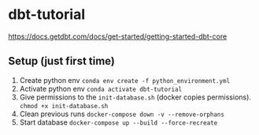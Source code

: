 # dbt-tutorial
https://docs.getdbt.com/docs/get-started/getting-started-dbt-core


## Setup (just first time)

1. Create python env `conda env create -f python_environment.yml`
2. Activate python env `conda activate dbt-tutorial`
3. Give permissions to the `init-database.sh` (docker copies permissions). `chmod +x init-database.sh`
4. Clean previous runs `docker-compose down -v --remove-orphans`
5. Start database `docker-compose up --build --force-recreate`